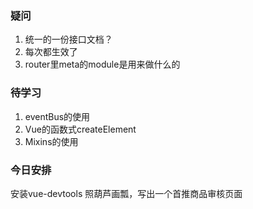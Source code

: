 ### 疑问
1. 统一的一份接口文档？
2. <noscript></noscript>每次都生效了
3. router里meta的module是用来做什么的

### 待学习
1. eventBus的使用
2. Vue的函数式createElement
3. Mixins的使用

### 今日安排
安装vue-devtools
照葫芦画瓢，写出一个首推商品审核页面

